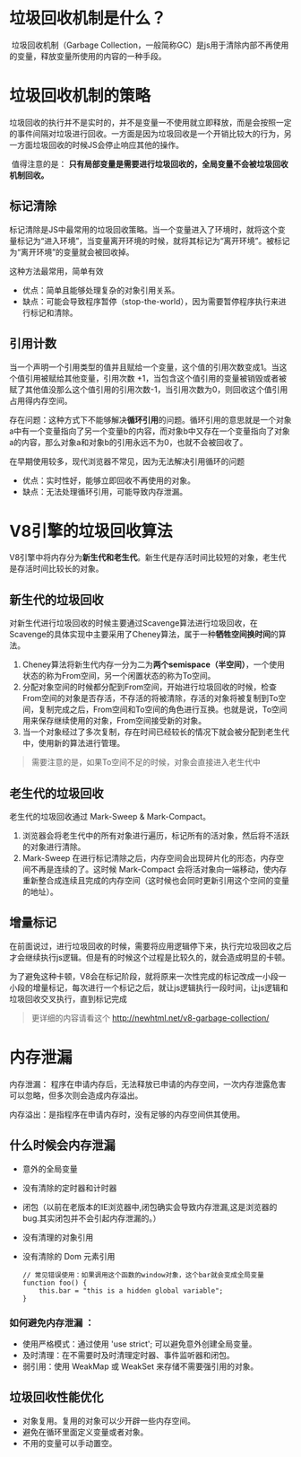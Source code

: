 # 垃圾回收机制是什么？

​    垃圾回收机制（Garbage Collection，一般简称GC）是js用于清除内部不再使用的变量，释放变量所使用的内容的一种手段。

# 垃圾回收机制的策略

​    垃圾回收的执行并不是实时的，并不是变量一不使用就立即释放，而是会按照一定的事件间隔对垃圾进行回收。一方面是因为垃圾回收是一个开销比较大的行为，另一方面垃圾回收的时候JS会停止响应其他的操作。

​    值得注意的是： **只有局部变量是需要进行垃圾回收的，全局变量不会被垃圾回收机制回收。**

## 标记清除

​    标记清除是JS中最常用的垃圾回收策略。当一个变量进入了环境时，就将这个变量标记为“进入环境”，当变量离开环境的时候，就将其标记为“离开环境”。被标记为“离开环境”的变量就会被回收掉。


这种方法最常用，简单有效
- 优点：简单且能够处理复杂的对象引用关系。
- 缺点：可能会导致程序暂停（stop-the-world），因为需要暂停程序执行来进行标记和清除。

## 引用计数

​    当一个声明一个引用类型的值并且赋给一个变量，这个值的引用次数变成1。当这个值引用被赋给其他变量，引用次数 +1，当包含这个值引用的变量被销毁或者被赋了其他值没那么这个值引用的引用次数-1，当引用次数为0，则回收这个值引用占用得内存空间。

存在问题：这种方式下不能够解决**循环引用**的问题。循环引用的意思就是一个对象a中有一个变量指向了另一个变量b的内容，而对象b中又存在一个变量指向了对象a的内容，那么对象a和对象b的引用永远不为0，也就不会被回收了。


在早期使用较多，现代浏览器不常见，因为无法解决引用循环的问题
- 优点：实时性好，能够立即回收不再使用的对象。
- 缺点：无法处理循环引用，可能导致内存泄漏。

# V8引擎的垃圾回收算法

V8引擎中将内存分为**新生代和老生代**。新生代是存活时间比较短的对象，老生代是存活时间比较长的对象。

## 新生代的垃圾回收

对新生代进行垃圾回收的时候主要通过Scavenge算法进行垃圾回收，在Scavenge的具体实现中主要采用了Cheney算法，属于一种**牺牲空间换时间**的算法。

1. Cheney算法将新生代内存一分为二为**两个semispace（半空间）**，一个使用状态的称为From空间，另一个闲置状态的称为To空间。
2. 分配对象空间的时候都分配到From空间，开始进行垃圾回收的时候，检查From空间的对象是否存活，不存活的将被清除，存活的对象将被复制到To空间，复制完成之后，From空间和To空间的角色进行互换。也就是说，To空间用来保存继续使用的对象，From空间接受新的对象。
3. 当一个对象经过了多次复制，存在时间已经较长的情况下就会被分配到老生代中，使用新的算法进行管理。

>  需要注意的是，如果To空间不足的时候，对象会直接进入老生代中

## 老生代的垃圾回收

老生代的垃圾回收通过 Mark-Sweep & Mark-Compact。

1. 浏览器会将老生代中的所有对象进行遍历，标记所有的活对象，然后将不活跃的对象进行清除。
2. Mark-Sweep 在进行标记清除之后，内存空间会出现碎片化的形态，内存空间不再是连续的了。这时候 Mark-Compact 会将活对象向一端移动，使内存重新整合成连续且完成的内存空间（这时候也会同时更新引用这个空间的变量的地址）。

## 增量标记

​    在前面说过，进行垃圾回收的时候，需要将应用逻辑停下来，执行完垃圾回收之后才会继续执行js逻辑。但是有的时候这个过程是比较久的，就会造成明显的卡顿。

​    为了避免这种卡顿，V8会在标记阶段，就将原来一次性完成的标记改成一小段一小段的增量标记，每次进行一个标记之后，就让js逻辑执行一段时间，让js逻辑和垃圾回收交叉执行，直到标记完成

> 更详细的内容请看这个 http://newhtml.net/v8-garbage-collection/

# 内存泄漏

内存泄漏： 程序在申请内存后，无法释放已申请的内存空间，一次内存泄露危害可以忽略，但多次则会造成内存溢出。

内存溢出：是指程序在申请内存时，没有足够的内存空间供其使用。

## 什么时候会内存泄漏

+ 意外的全局变量
+ 没有清除的定时器和计时器
+ 闭包（以前在老版本的IE浏览器中,闭包确实会导致内存泄漏,这是浏览器的bug.其实闭包并不会引起内存泄漏的。）
+ 没有清理的对象引用
+ 没有清除的 Dom 元素引用

  ```
  // 常见错误使用：如果调用这个函数的window对象，这个bar就会变成全局变量
  function foo() { 
      this.bar = "this is a hidden global variable";
  } 
  ```

### 如何避免内存泄漏 ：

- 使用严格模式：通过使用 'use strict'; 可以避免意外创建全局变量。
- 及时清理：在不需要时及时清理定时器、事件监听器和闭包。
- 弱引用：使用 WeakMap 或 WeakSet 来存储不需要强引用的对象。

## 垃圾回收性能优化

- 对象复用。复用的对象可以少开辟一些内存空间。
- 避免在循环里面定义变量或者对象。
- 不用的变量可以手动置空。

